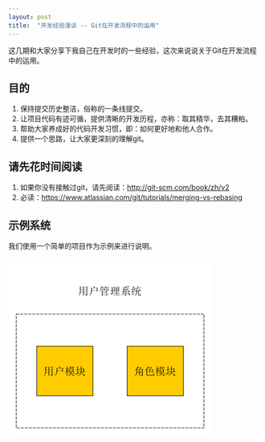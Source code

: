 ```yaml
---
layout: post
title:  "开发经验漫谈 -- Git在开发流程中的运用"
---
```


这几期和大家分享下我自己在开发时的一些经验，这次来说说关于Git在开发流程中的运用。

## 目的

1. 保持提交历史整洁，俗称的一条线提交。
1. 让项目代码有迹可循，提供清晰的开发历程，亦称：取其精华，去其糟粕。
1. 帮助大家养成好的代码开发习惯，即：如何更好地和他人合作。
1. 提供一个思路，让大家更深刻的理解git。

## 请先花时间阅读

1. 如果你没有接触过git，请先阅读：http://git-scm.com/book/zh/v2
1. 必读：https://www.atlassian.com/git/tutorials/merging-vs-rebasing

## 示例系统

我们使用一个简单的项目作为示例来进行说明。

![sys](https://github.com/ligang1109/ligang1109.github.io/blob/master/images/2018-06-30-dev-exp-gitflow/sys.png?raw=true)
